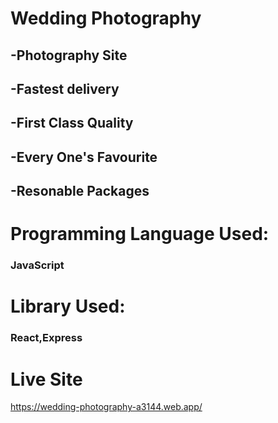 # Wedding Photography

## -Photography Site
## -Fastest delivery
## -First Class Quality
## -Every One's Favourite
## -Resonable Packages

# Programming Language Used:
### JavaScript

# Library Used:
### React,Express

# Live Site
https://wedding-photography-a3144.web.app/
